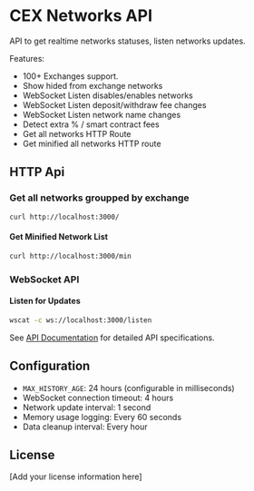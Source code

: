# CEX Networks API

API to get realtime networks statuses, listen networks updates.

Features:

- 100+ Exchanges support.
- Show hided from exchange networks
- WebSocket Listen disables/enables networks
- WebSocket Listen deposit/withdraw fee changes
- WebSocket Listen network name changes
- Detect extra % / smart contract fees
- Get all networks HTTP Route
- Get minified all networks HTTP route


## HTTP Api

### Get all networks groupped by exchange

```
curl http://localhost:3000/
```

#### Get Minified Network List
```bash
curl http://localhost:3000/min
```

### WebSocket API

#### Listen for Updates
```bash
wscat -c ws://localhost:3000/listen
```

See [API Documentation](docs/API.md) for detailed API specifications.

## Configuration

- `MAX_HISTORY_AGE`: 24 hours (configurable in milliseconds)
- WebSocket connection timeout: 4 hours
- Network update interval: 1 second
- Memory usage logging: Every 60 seconds
- Data cleanup interval: Every hour

## License

[Add your license information here]

